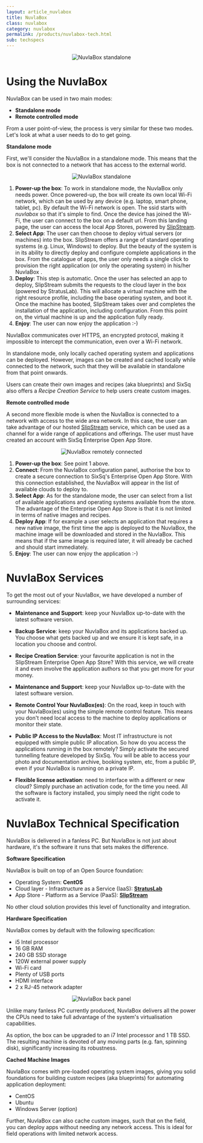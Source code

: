 ```yaml
---
layout: article_nuvlabox
title: NuvlaBox
class: nuvlabox
category: nuvlabox
permalink: /products/nuvlabox-tech.html
sub: techspecs
---
```


<p align="center">
  <img src="/img/content/nuvlabox/photos/nb_front.png" alt="NuvlaBox standalone" />
</p>

Using the NuvlaBox
====

NuvlaBox can be used in two main modes:

* **Standalone mode**
* **Remote controlled mode**

From a user point-of-view, the process is very similar for these two modes. Let's look at what a user needs to do to get going. 

**Standalone mode**

First, we'll consider the NuvlaBox in a standalone mode. This means that the box is not connected to a network that has access to the external world.

<p align="center">
  <img src="/img/content/nuvlabox/nuvlabox-local.png" alt="NuvlaBox standalone" />
</p>

1. **Power-up the box**: To work in standalone mode, the NuvlaBox only needs power. Once powered-up, the box will create its own local Wi-Fi network, which can be used by any device (e.g. laptop, smart phone, tablet, pc). By default the Wi-Fi network is open. The ssid starts with *nuvlabox* so that it's simple to find. Once the device has joined the Wi-Fi, the user can connect to the box on a default url. From this landing page, the user can access the local App Stores, powered by [SlipStream](/products/slipstream.html).
2. **Select App**: The user can then choose to deploy virtual servers (or machines) into the box. SlipStream offers a range of standard operating systems (e.g. Linux, Windows) to deploy. But the beauty of the system is in its ability to directly deploy and configure complete applications in the box.  From the catalogue of apps, the user only needs a single click to provision the right application (or only the operating system) in his/her NuvlaBox .
3. **Deploy**: This step is automatic. Once the user has selected an app to deploy, SlipStream submits the requests to the cloud layer in the box (powered by StratusLab). This will allocate a virtual machine with the right resource profile, including the base operating system, and boot it. Once the machine has booted, SlipStream takes over and completes the installation of the application, including configuration. From this point on, the virtual machine is up and the application fully ready.
4. **Enjoy**: The user can now enjoy the application :-)

NuvlaBox communicates over HTTPS, an encrypted protocol, making it impossible to intercept the communication, even over a Wi-Fi network.

In standalone mode, only locally cached operating system and applications can be deployed.  However, images can be created and cached locally while connected to the network, such that they will be available in standalone from that point onwards.

Users can create their own images and recipes (aka blueprints) and SixSq also offers a *Recipe Creation Service* to help users create custom images.

**Remote controlled mode**

A second more flexible mode is when the NuvlaBox is connected to a network with access to the wide area network. In this case, the user can take advantage of our hosted [SlipStream](/products/slipstream.html) service, which can be used as a channel for a wide range of applications and offerings. The user must have created an account with SixSq Enterprise Open App Store.

<p align="center">
  <img src="/img/content/nuvlabox/nuvlabox-remote.png" alt="NuvlaBox remotely connected" />
</p>

1. **Power-up the box**: See point 1 above.
2. **Connect**: From the NuvlaBox configuration panel, authorise the box to create a secure connection to SixSq's Enterprise Open App Store. With this connection established, the NuvlaBox will appear in the list of available clouds to deploy to.
3. **Select App**: As for the standalone mode, the user can select from a list of available applications and operating systems available from the store. The advantage of the Enterprise Open App Store is that it is not limited in terms of native images and recipes. 
4. **Deploy App**: If for example a user selects an application that requires a new native image, the first time the app is deployed to the NuvlaBox, the machine image will be downloaded and stored in the NuvlaBox. This means that if the same image is required later, it will already be cached and should start immediately.
5. **Enjoy**: The user can now enjoy the application :-)


NuvlaBox Services
====

To get the most out of your NuvlaBox, we have developed a number of surrounding services:

* **Maintenance and Support**: keep your NuvlaBox up-to-date with the latest software version.

* **Backup Service**: keep your NuvlaBox and its applications backed up. You choose what gets backed up and we ensure it is kept safe, in a location you choose and control.

* **Recipe Creation Service**: your favourite application is not in the SlipStream Enterprise Open App Store? With this service, we will create it and even involve the application authors so that you get more for your money.

* **Maintenance and Support**: keep your NuvlaBox up-to-date with the latest software version.

* **Remote Control Your NuvlaBox(es)**: On the road, keep in touch with your NuvlaBox(es) using the simple remote control feature. This means you don't need local access to the machine to deploy applications or monitor their state.

* **Public IP Access to the NuvlaBox**: Most IT infrastructure is not equipped with simple public IP allocation. So how do you access the applications running in the box remotely? Simply activate the secured tunnelling feature developed by SixSq. You will be able to access your photo and documentation archive, booking system, etc, from a public IP, even if your NuvlaBox is running on a private IP.

* **Flexible license activation**: need to interface with a different or new cloud? Simply purchase an activation code, for the time you need.  All the software is factory installed, you simply need the right code to activate it.


NuvlaBox Technical Specification
====

NuvlaBox is delivered in a fanless PC. But NuvlaBox is not just about hardware, it's the software it runs that sets makes the difference.

**Software Specification**

NuvlaBox is built on top of an Open Source foundation:

* Operating System: **CentOS**
* Cloud layer - Infrastructure as a Service (IaaS): **[StratusLab](http://stratuslab.eu)**
* App Store - Platform as a Service (PaaS): **[SlipStream](/products/slipstream.html)**

No other cloud solution provides this level of functionality and integration.

**Hardware Specification**

NuvlaBox comes by default with the following specification:

* i5 Intel processor
* 16 GB RAM
* 240 GB SSD storage
* 120W external power supply
* Wi-Fi card
* Plenty of USB ports
* HDMI interface
* 2 x RJ-45 network adapter

<p align="center">
  <img src="/img/content/nuvlabox/photos/nb_back.jpg" alt="NuvlaBox back panel" />
</p>

Unlike many fanless PC currently produced, NuvlaBox delivers all the power the CPUs need to take full advantage of the system's virtualisation capabilities.

As option, the box can be upgraded to an i7 Intel processor and 1 TB SSD. The resulting machine is devoted of any moving parts (e.g. fan, spinning disk), significantly increasing its robustness. 

**Cached Machine Images**

NuvlaBox comes with pre-loaded operating system images, giving you solid foundations for building custom recipes (aka blueprints) for automating application deployment:

* CentOS
* Ubuntu
* Windows Server (option)

Further, NuvlaBox can also cache custom images, such that on the field, you can deploy apps without needing any network access. This is ideal for field operations with limited network access.
